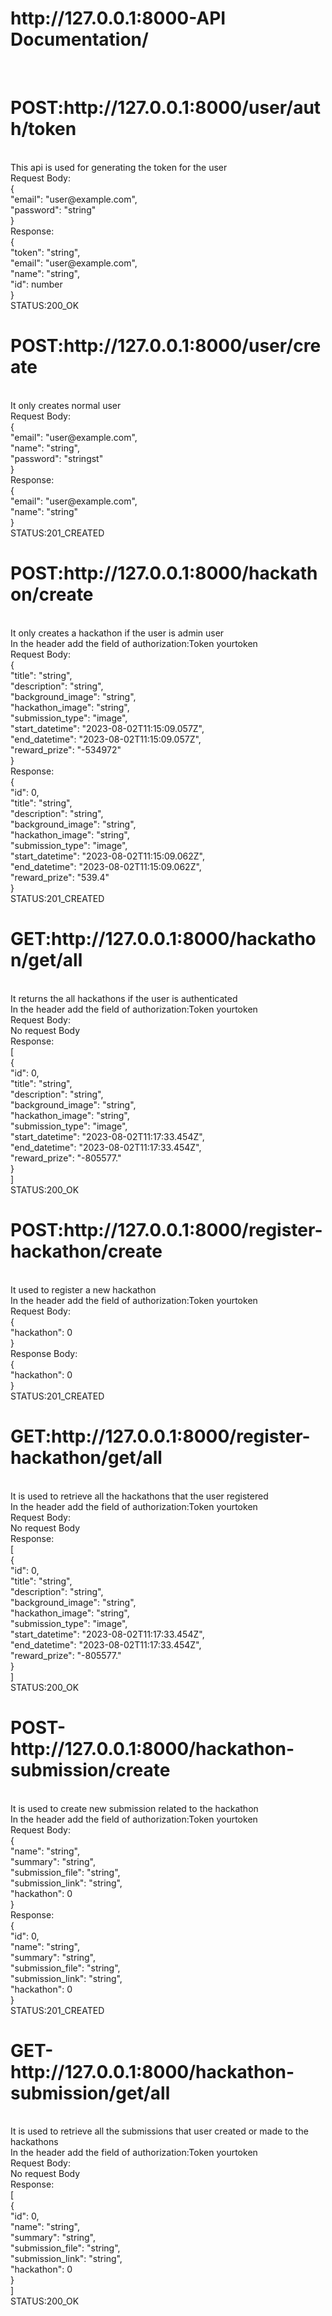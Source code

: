 <h1>http://127.0.0.1:8000-API Documentation/</h1><br>

<h1>POST:http://127.0.0.1:8000/user/auth/token</h1><br>
This api is used for generating the token for the user<br>
Request Body:<br>
{<br>
  "email": "user@example.com",<br>
  "password": "string"<br>
}<br>
Response:<br>
{<br>
  "token": "string",<br>
  "email": "user@example.com",<br>
  "name": "string",<br>
  "id": number<br>
}<br>
STATUS:200_OK<br>

<h1>POST:http://127.0.0.1:8000/user/create</h1><br>
It only creates normal user<br>
Request Body:<br>
{<br>
  "email": "user@example.com",<br>
  "name": "string",<br>
  "password": "stringst"<br>
}<br>
Response:<br>
{<br>
  "email": "user@example.com",<br>
  "name": "string"<br>
}<br>
STATUS:201_CREATED<br>

<h1>POST:http://127.0.0.1:8000/hackathon/create</h1><br>
It only creates a hackathon if the user is admin user<br>
In the header add the field of authorization:Token yourtoken<br>
Request Body:<br>
{<br>
  "title": "string",<br>
  "description": "string",<br>
  "background_image": "string",<br>
  "hackathon_image": "string",<br>
  "submission_type": "image",<br>
  "start_datetime": "2023-08-02T11:15:09.057Z",<br>
  "end_datetime": "2023-08-02T11:15:09.057Z",<br>
  "reward_prize": "-534972"<br>
}<br>
Response:<br>
{<br>
  "id": 0,<br>
  "title": "string",<br>
  "description": "string",<br>
  "background_image": "string",<br>
  "hackathon_image": "string",<br>
  "submission_type": "image",<br>
  "start_datetime": "2023-08-02T11:15:09.062Z",<br>
  "end_datetime": "2023-08-02T11:15:09.062Z",<br>
  "reward_prize": "539.4"<br>
}<br>
STATUS:201_CREATED<br>

<h1>GET:http://127.0.0.1:8000/hackathon/get/all</h1><br>
It returns the all hackathons if the user is authenticated<br>
In the header add the field of  authorization:Token yourtoken<br>
Request Body:<br>
No request Body<br>
Response:<br>
[<br>
  {<br>
    "id": 0,<br>
    "title": "string",<br>
    "description": "string",<br>
    "background_image": "string",<br>
    "hackathon_image": "string",<br>
    "submission_type": "image",<br>
    "start_datetime": "2023-08-02T11:17:33.454Z",<br>
    "end_datetime": "2023-08-02T11:17:33.454Z",<br>
    "reward_prize": "-805577."<br>
  }<br>
]<br>
STATUS:200_OK<br>

<h1>POST:http://127.0.0.1:8000/register-hackathon/create</h1><br>
It used to register a new hackathon<br>
In the header add the field of  authorization:Token yourtoken<br>
Request Body:<br>
{<br>
  "hackathon": 0<br>
}<br>
Response Body:<br>
{<br>
  "hackathon": 0<br>
}<br>
STATUS:201_CREATED<br>

<h1>GET:http://127.0.0.1:8000/register-hackathon/get/all</h1><br>
It is used to retrieve all the hackathons that the user registered<br>
In the header add the field of  authorization:Token yourtoken<br>
Request Body:<br>
No request Body<br>
Response:<br>
[<br>
  {<br>
    "id": 0,<br>
    "title": "string",<br>
    "description": "string",<br>
    "background_image": "string",<br>
    "hackathon_image": "string",<br>
    "submission_type": "image",<br>
    "start_datetime": "2023-08-02T11:17:33.454Z",<br>
    "end_datetime": "2023-08-02T11:17:33.454Z",<br>
    "reward_prize": "-805577."<br>
  }<br>
]<br>
STATUS:200_OK<br>

<h1>POST-http://127.0.0.1:8000/hackathon-submission/create</h1><br>
It is used to create new submission related to the hackathon<br>
In the header add the field of  authorization:Token yourtoken<br>
Request Body:<br>
{<br>
  "name": "string",<br>
  "summary": "string",<br>
  "submission_file": "string",<br>
  "submission_link": "string",<br>
  "hackathon": 0<br>
}<br>
Response:<br>
{<br>
  "id": 0,<br>
  "name": "string",<br>
  "summary": "string",<br>
  "submission_file": "string",<br>
  "submission_link": "string",<br>
  "hackathon": 0<br>
}<br>
STATUS:201_CREATED<br>

<h1>GET-http://127.0.0.1:8000/hackathon-submission/get/all</h1><br>
It is used to retrieve all the submissions that user created or made to the hackathons<br>
In the header add the field of  authorization:Token yourtoken<br>
Request Body:<br>
No request Body<br>
Response:<br>
[<br>
{<br>
  "id": 0,<br>
  "name": "string",<br>
  "summary": "string",<br>
  "submission_file": "string",<br>
  "submission_link": "string",<br>
  "hackathon": 0<br>
}<br>
]<br>
STATUS:200_OK<br>
